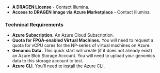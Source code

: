 * **A DRAGEN License** - Contact Illumina.
* **Access to DRAGEN Image via Azure Marketplace** - Contact Illumina.

### Technical Requirements

* **Azure Subscription.** An Azure Cloud Subscription.
* **Quota for FPGA-enabled Virtual Machines.** You will need to request a quota
  for vCPU cores for the NP-series of virtual machines on Azure.
* **Genomic Data.** This quick start will create (if it does not already exist) an
  Azure Blob Storage Account. You will need to upload your genomics data to this
  storage account to test.
* **Azure CLI.** You'll need to [install](https://docs.microsoft.com/en-us/cli/azure/install-azure-cli) the Azure CLI.
